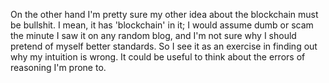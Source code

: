 <!--
.. title: Blockchain
.. slug: blockchain
.. date: 2019-10-06 17:48:25 UTC+02:00
.. tags: 
.. category: 
.. link: 
.. description: 
.. type: text
.. status:
-->

On the other hand I'm pretty sure my other idea about the blockchain must be bullshit. I mean, it has 'blockchain' in it; I would assume dumb or scam the minute I saw it on any random blog, and I'm not sure why I should pretend of myself better standards. So I see it as an exercise in finding out why my intuition is wrong. It could be useful to think about the errors of reasoning I'm prone to.
